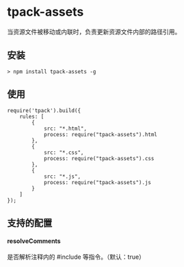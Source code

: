 ﻿tpack-assets
===========================================

当资源文件被移动或内联时，负责更新资源文件内部的路径引用。

## 安装

    > npm install tpack-assets -g

## 使用

    require('tpack').build({
        rules: [
            {
                src: "*.html",
                process: require("tpack-assets").html
            },
            {
                src: "*.css",
                process: require("tpack-assets").css
            },
            {
                src: "*.js",
                process: require("tpack-assets").js
            }
        ]
    });

## 支持的配置

#### resolveComments 
是否解析注释内的 #include 等指令。（默认：true）